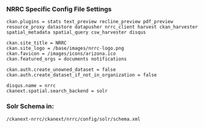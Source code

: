 ### NRRC Specific Config File Settings

    ckan.plugins = stats text_preview recline_preview pdf_preview resource_proxy datastore datapusher nrrc_client harvest ckan_harvester spatial_metadata spatial_query csw_harvester disqus

    ckan.site_title = NRRC
    ckan.site_logo = /base/images/nrrc-logo.png
    ckan.favicon = /images/icons/arizona.ico
    ckan.featured_orgs = documents notifications
    
    ckan.auth.create_unowned_dataset = false
    ckan.auth.create_dataset_if_not_in_organization = false
    
    disqus.name = nrrc
    ckanext.spatial.search_backend = solr
    
### Solr Schema in:

    /ckanext-nrrc/ckanext/nrrc/config/solr/schema.xml